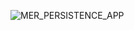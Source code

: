 ![MER_PERSISTENCE_APP](https://github.com/akinramirez/jpa-hibernate-maven-persistenceApp/tree/master/src/main/resources/img/MER_PERSISTENCE_APP.png)